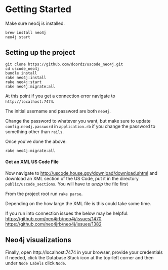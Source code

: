 # Getting Started

Make sure neo4j is installed.
```
brew install neo4j
neo4j start
```

## Setting up the project
```
git clone https://github.com/dcordz/uscode_neo4j.git
cd uscode_neo4j
bundle install
rake neo4j:install
rake neo4j:start
rake neo4j:migrate:all
```

At this point if you get a connection error navigate to `http://localhost:7474`.

The initial username and password are both `neo4j`.

Change the password to whatever you want, but make sure to update `config.neo4j.password` in `application.rb` if you change the password to something other than `rails`.

Once you've done the above:
```
rake neo4j:migrate:all
```

#### Get an XML US Code File
Now navigate to http://uscode.house.gov/download/download.shtml and download an XML section of the US Code, put it in the directory `public/uscode_sections`. You will have to *unzip* the file first

From the project root run `rake parse`.

Depending on the how large the XML file is this could take some time.

If you run into connection issues the below may be helpful:
https://github.com/neo4jrb/neo4j/issues/1470
https://github.com/neo4jrb/neo4j/issues/1382

## Neo4j visualizations
Finally, open http://localhost:7474 in your browser, provide your credentials if needed, click the Database Stack icon at the top-left corner and then under `Node Labels` click `Node`.
